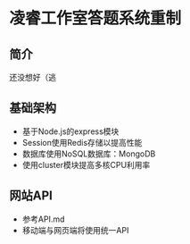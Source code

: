 # 凌睿工作室答题系统重制

## 简介

还没想好（逃

## 基础架构

* 基于Node.js的express模块
* Session使用Redis存储以提高性能
* 数据库使用NoSQL数据库：MongoDB
* 使用cluster模块提高多核CPU利用率

## 网站API

* 参考API.md
* 移动端与网页端将使用统一API
